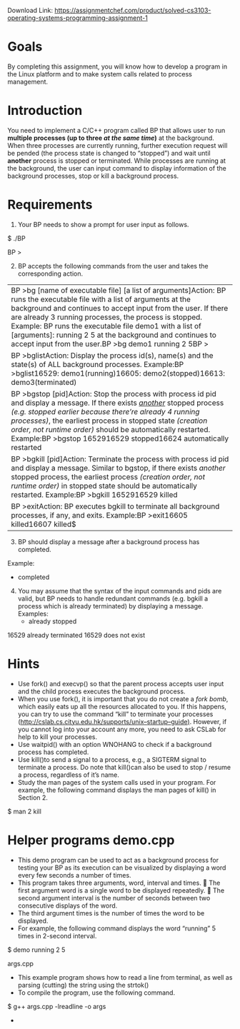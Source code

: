Download Link: https://assignmentchef.com/product/solved-cs3103-operating-systems-programming-assignment-1
<br>
<h1>Goals</h1>

By completing this assignment, you will know how to develop a program in the Linux platform and to make system calls related to process management.




<h1>Introduction</h1>

You need to implement a C/C++ program called BP that allows user to run <strong>multiple processes (up to three <em>at the same time</em>)</strong> at the background. When three processes are currently running, further execution request will be pended (the process state is changed to “stopped”) and wait until <strong>another</strong> process is stopped or terminated. While processes are running at the background, the user can input command to display information of the background processes, stop or kill a background process.




<h1>Requirements</h1>

<ol>

 <li>Your BP needs to show a prompt for user input as follows.</li>

</ol>

$ ./BP

BP &gt;




<ol start="2">

 <li>BP accepts the following commands from the user and takes the corresponding action.</li>

</ol>




<table width="654">

 <tbody>

  <tr>

   <td width="654"> BP &gt;bg [name of executable file] [a list of arguments]Action: BP runs the executable file with a list of arguments at the background and continues to accept input from the user. If there are already 3 running processes, the process is stopped. Example: BP runs the executable file demo1 with a list of [arguments]: running 2 5 at the background and continues to accept input from the user.BP &gt;bg demo1 running 2 5BP &gt; </td>

  </tr>

  <tr>

   <td width="654"> BP &gt;bglistAction: Display the process id(s), name(s) and the state(s) of ALL background processes. Example:BP &gt;bglist16529: demo1(running)16605: demo2(stopped)16613: demo3(terminated) </td>

  </tr>

  <tr>

   <td width="654"> BP &gt;bgstop [pid]Action: Stop the process with process id pid and display a message. If there exists <em><u>another</u></em> stopped process <em>(e.g. stopped earlier because there’re already 4 running processes)</em>, the earliest process in stopped state <em>(creation order, not runtime order)</em> should be automatically restarted. Example:BP &gt;bgstop 1652916529 stopped16624 automatically restarted</td>

  </tr>

  <tr>

   <td width="654"> BP &gt;bgkill [pid]Action: Terminate the process with process id pid and display a message. Similar to bgstop, if there exists <em>another</em> stopped process, the earliest process <em>(creation order, not runtime order)</em> in stopped state should be automatically restarted. Example:BP &gt;bgkill 1652916529 killed </td>

  </tr>

  <tr>

   <td width="654"> BP &gt;exitAction: BP executes bgkill to terminate all background processes, if any, and exits.   Example:BP &gt;exit16605 killed16607 killed$ </td>

  </tr>

 </tbody>

</table>




<ol start="3">

 <li>BP should display a message after a background process has completed.</li>

</ol>

Example:

<ul>

 <li>completed</li>

</ul>




<ol start="4">

 <li>You may assume that the syntax of the input commands and pids are valid, but BP needs to handle redundant commands (e.g. bgkill a process which is already terminated) by displaying a message. Examples:

  <ul>

   <li>already stopped</li>

  </ul></li>

</ol>

16529 already terminated 16529 does not exist




<h1>Hints</h1>

<ul>

 <li>Use fork() and execvp() so that the parent process accepts user input and the child process executes the background process.</li>

 <li>When you use fork(), it is important that you do not create a <em>fork bomb</em>, which easily eats up all the resources allocated to you. If this happens, you can try to use the command “kill” to terminate your processes (<a href="http://cslab.cs.cityu.edu.hk/supports/unix-startup-guide">http://cslab.cs.cityu.edu.hk/supports/unix</a><a href="http://cslab.cs.cityu.edu.hk/supports/unix-startup-guide">–</a><a href="http://cslab.cs.cityu.edu.hk/supports/unix-startup-guide">startup</a><a href="http://cslab.cs.cityu.edu.hk/supports/unix-startup-guide">–</a><a href="http://cslab.cs.cityu.edu.hk/supports/unix-startup-guide">guide</a><a href="http://cslab.cs.cityu.edu.hk/supports/unix-startup-guide">)</a>.  However, if you cannot log into your account any more, you need to ask CSLab for help to kill your processes.</li>

 <li>Use waitpid() with an option WNOHANG to check if a background process has completed.</li>

 <li>Use kill()to send a signal to a process, e.g., a SIGTERM signal to terminate a process. Do note that kill()can also be used to stop / resume a process, regardless of it’s name.</li>

 <li>Study the man pages of the system calls used in your program. For example, the following command displays the man pages of kill() in Section 2.</li>

</ul>

$ man 2 kill




<h1>Helper programs demo.cpp</h1>

<ul>

 <li>This demo program can be used to act as a background process for testing your BP as its execution can be visualized by displaying a word every few seconds a number of times.</li>

 <li>This program takes three arguments, word, interval and times.  The first argument word is a single word to be displayed repeatedly.  The second argument interval is the number of seconds between two consecutive displays of the word.</li>

 <li>The third argument times is the number of times the word to be displayed.</li>

 <li>For example, the following command displays the word “running” 5 times in 2-second interval.</li>

</ul>

$ demo running 2 5




args.cpp

<ul>

 <li>This example program shows how to read a line from terminal, as well as parsing (cutting) the string using the strtok()</li>

 <li>To compile the program, use the following command.</li>

</ul>

$ g++ args.cpp -lreadline -o args

<strong> </strong>




<ul>

 <li></li>

</ul>





